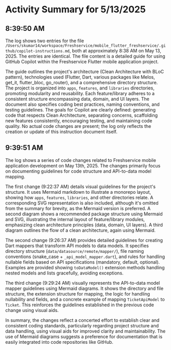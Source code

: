# Activity Summary for 5/13/2025

## 8:39:50 AM
The log shows two entries for the file `/Users/skumar14/workspace/Freshservice/mobile_flutter_freshservice/.github/copilot-instructions.md`, both at approximately 8:38 AM on May 13, 2025.  The entries are identical.  The file content is a detailed guide for using GitHub Copilot within the Freshservice Flutter mobile application project.

The guide outlines the project's architecture (Clean Architecture with BLoC pattern), technologies used (Flutter, Dart, various packages like Melos, get_it, flutter_bloc, go_router), and a comprehensive directory structure.  The project is organized into `apps`, `features`, and `libraries` directories, promoting modularity and reusability.  Each feature/library adheres to a consistent structure encompassing data, domain, and UI layers.  The document also specifies coding best practices, naming conventions, and testing guidelines.  The goals for Copilot are clearly defined: generating code that respects Clean Architecture, separating concerns, scaffolding new features consistently, encouraging testing, and maintaining code quality.  No actual code changes are present; the log only reflects the creation or update of this instruction document itself.


## 9:39:51 AM
The log shows a series of code changes related to Freshservice mobile application development on  May 13th, 2025.  The changes primarily focus on documenting guidelines for code structure and API-to-data model mapping.

The first change (9:22:37 AM) details visual guidelines for the project's structure.  It uses Mermaid markdown to illustrate a monorepo layout, showing how `apps`, `features`, `libraries`, and other directories relate.  A corresponding SVG representation is also included, although it's omitted from the summary for brevity, as the Mermaid version is preferred. A second diagram shows a recommended package structure using Mermaid and SVG, illustrating the internal layout of feature/library modules, emphasizing clean architecture principles (data, domain, UI layers). A third diagram outlines the flow of a clean architecture, again using Mermaid.


The second change (9:26:37 AM) provides detailed guidelines for creating Dart mappers that transform API models to data models.  It specifies directory structure (`data/datasource/remote/mapper/`), file naming conventions (snake_case + `_api_model_mapper.dart`), and rules for handling nullable fields based on API specifications (mandatory, default, optional).  Examples are provided showing `toDataModel()` extension methods handling nested models and lists gracefully, avoiding exceptions.


The third change (9:29:24 AM) visually represents the API-to-data model mapper guidelines using Mermaid diagrams.  It shows the directory and file structure, the extension structure for mapping, the logic for handling nullability and fields, and a concrete example of mapping `TicketApiModel` to `Ticket`.  This reinforces the guidelines established in the previous code change using visual aids.

In summary, the changes reflect a concerted effort to establish clear and consistent coding standards, particularly regarding project structure and data handling, using visual aids for improved clarity and maintainability.  The use of Mermaid diagrams suggests a preference for documentation that is easily integrated into code repositories like GitHub.
